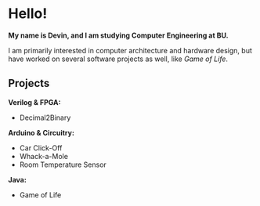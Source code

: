 # Hello!
**My name is Devin, and I am studying Computer Engineering at BU.**

I am primarily interested in computer architecture and hardware design, but have worked on several software projects as well, like *Game of Life*.

## Projects
**Verilog & FPGA:** 
- Decimal2Binary

**Arduino & Circuitry:** 
- Car Click-Off
- Whack-a-Mole
- Room Temperature Sensor

**Java:** 
- Game of Life

<!--
**ibyteibit/ibyteibit** is a ✨ _special_ ✨ repository because its `README.md` (this file) appears on your GitHub profile.

Here are some ideas to get you started:

- 🔭 I’m currently working on ...
- 🌱 I’m currently learning ...
- 👯 I’m looking to collaborate on ...
- 🤔 I’m looking for help with ...
- 💬 Ask me about ...
- 📫 How to reach me: ...
- 😄 Pronouns: ...
- ⚡ Fun fact: ...
-->
